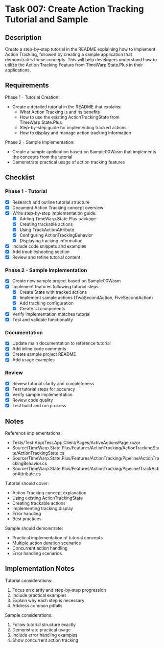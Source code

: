 # Task 007: Create Action Tracking Tutorial and Sample

## Description

Create a step-by-step tutorial in the README explaining how to implement Action Tracking, followed by creating a sample application that demonstrates these concepts. This will help developers understand how to utilize the Action Tracking Feature from TimeWarp.State.Plus in their applications.

## Requirements

Phase 1 - Tutorial Creation:
- Create a detailed tutorial in the README that explains:
  - What Action Tracking is and its benefits
  - How to use the existing ActionTrackingState from TimeWarp.State.Plus
  - Step-by-step guide for implementing tracked actions
  - How to display and manage action tracking information

Phase 2 - Sample Implementation:
- Create a sample application based on Sample00Wasm that implements the concepts from the tutorial
- Demonstrate practical usage of action tracking features

## Checklist

### Phase 1 - Tutorial
- [x] Research and outline tutorial structure
- [x] Document Action Tracking concept overview
- [x] Write step-by-step implementation guide:
  - [x] Adding TimeWarp.State.Plus package
  - [x] Creating trackable actions
  - [x] Using TrackActionAttribute
  - [x] Configuring ActionTrackingBehavior
  - [x] Displaying tracking information
- [x] Include code snippets and examples
- [x] Add troubleshooting section
- [x] Review and refine tutorial content

### Phase 2 - Sample Implementation
- [x] Create new sample project based on Sample00Wasm
- [x] Implement features following tutorial steps:
  - [x] Create State with tracked actions
  - [x] Implement sample actions (TwoSecondAction, FiveSecondAction)
  - [x] Add tracking configuration
  - [x] Create UI components
- [x] Verify implementation matches tutorial
- [x] Test and validate functionality

### Documentation
- [x] Update main documentation to reference tutorial
- [x] Add inline code comments
- [x] Create sample project README
- [x] Add usage examples

### Review
- [x] Review tutorial clarity and completeness
- [x] Test tutorial steps for accuracy
- [x] Verify sample implementation
- [x] Review code quality
- [x] Test build and run process

## Notes

Reference implementations:
- Tests/Test.App/Test.App.Client/Pages/ActiveActionsPage.razor
- Source/TimeWarp.State.Plus/Features/ActionTracking/ActionTrackingState/ActionTrackingState.cs
- Source/TimeWarp.State.Plus/Features/ActionTracking/Pipeline/ActionTrackingBehavior.cs
- Source/TimeWarp.State.Plus/Features/ActionTracking/Pipeline/TrackActionAttribute.cs

Tutorial should cover:
- Action Tracking concept explanation
- Using existing ActionTrackingState
- Creating trackable actions
- Implementing tracking display
- Error handling
- Best practices

Sample should demonstrate:
- Practical implementation of tutorial concepts
- Multiple action duration scenarios
- Concurrent action handling
- Error handling scenarios

## Implementation Notes

Tutorial considerations:
1. Focus on clarity and step-by-step progression
2. Include practical examples
3. Explain why each step is necessary
4. Address common pitfalls

Sample considerations:
1. Follow tutorial structure exactly
2. Demonstrate practical usage
3. Include error handling examples
4. Show concurrent action tracking
